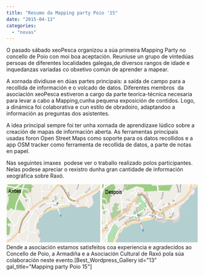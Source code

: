 ```yaml
---
title: "Resumo da Mapping party Poio '15"
date: "2015-04-13"
categories: 
  - "novas"
---
```


O pasado sábado xeoPesca organizou a súa primeira Mapping Party no concello de Poio con moi boa aceptación. Reuniuse un grupo de vintedúas persoas de diferentes localidades galegas,de diversos rangos de idade e inquedanzas variadas co obxetivo común de aprender a mapear.

A xornada dividiuse en dúas partes principais: a saída de campo para a recollida de información e o volcado de datos. Diferentes membros  da asociación xeoPesca estiveron a cargo da parte teorica-técnica necesaria para levar a cabo a Mapping,cunha pequena exposición de contidos. Logo, a dinámica foi colaborativa e cun estilo de obradoiro, adaptandoo a información as preguntas dos asistentes.

A idea principal sempre foi ter unha xornada de aprendizaxe lúdico sobre a creación de mapas de información aberta. As ferramentas principais usadas foron Open Street Maps como soporte para os datos recollidos e a app OSM tracker como ferramenta de recollida de datos, a parte de notas en papel.

Nas seguintes imaxes  podese ver o traballo realizado polos participantes. Nelas podese apreciar o rexistro dunha gran cantidade de información xeográfica sobre Raxó.

![mapping_party_poio](images/mapping_party_poio1-1024x312.png) Dende a asociación estamos satisfeitos coa experiencia e agradecidos ao Concello de Poio, a Armadiña e a Asociación Cultural de Raxó pola súa colaboración neste evento.\[Best\_Wordpress\_Gallery id="13" gal\_title="Mapping party Poio 15"\]
